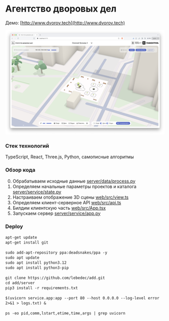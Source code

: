 # Агентство дворовых дел

Демо: [http://www.dvorov.tech](http://www.dvorov.tech)

![screenshot](readme/screenshot.png)

### Стек технологий

TypeScript, React, Three.js, Python, самописные алгоритмы

### Обзор кода

0. Обрабатываем исходные данные [server/data/process.py](server/data/process.py)
1. Определяем начальные параметры проектов и каталога [server/service/state.py](server/service/state.py)
2. Настраиваем отображение 3D сцены [web/src/view.ts](web/src/view.ts)
3. Определяем клиент-серверное API [web/src/api.ts](web/src/api.ts) 
4. Билдим клиентскую часть [web/src/App.tsx](web/src/App.tsx)
5. Запускаем сервер [server/service/app.py](server/service/app.py)


### Deploy
```
apt-get update
apt-get install git

sudo add-apt-repository ppa:deadsnakes/ppa -y
sudo apt update
sudo apt install python3.12
sudo apt install python3-pip

git clone https://github.com/lebedec/add.git
cd add/server
pip3 install -r requirements.txt

$(uvicorn service.app:app --port 80 --host 0.0.0.0 --log-level error 2>&1 > logs.txt) &

ps -eo pid,comm,lstart,etime,time,args | grep uvicorn
```